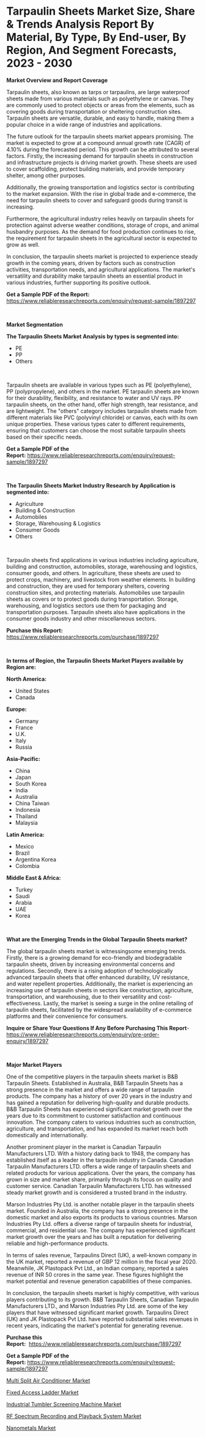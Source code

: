 <p><h1>Tarpaulin Sheets Market Size, Share & Trends Analysis Report By Material, By Type, By End-user, By Region, And Segment Forecasts, 2023 - 2030</h1></p><p><strong>Market Overview and Report Coverage</strong></p>
<p><p>Tarpaulin sheets, also known as tarps or tarpaulins, are large waterproof sheets made from various materials such as polyethylene or canvas. They are commonly used to protect objects or areas from the elements, such as covering goods during transportation or sheltering construction sites. Tarpaulin sheets are versatile, durable, and easy to handle, making them a popular choice in a wide range of industries and applications.</p><p>The future outlook for the tarpaulin sheets market appears promising. The market is expected to grow at a compound annual growth rate (CAGR) of 4.10% during the forecasted period. This growth can be attributed to several factors. Firstly, the increasing demand for tarpaulin sheets in construction and infrastructure projects is driving market growth. These sheets are used to cover scaffolding, protect building materials, and provide temporary shelter, among other purposes.</p><p>Additionally, the growing transportation and logistics sector is contributing to the market expansion. With the rise in global trade and e-commerce, the need for tarpaulin sheets to cover and safeguard goods during transit is increasing.</p><p>Furthermore, the agricultural industry relies heavily on tarpaulin sheets for protection against adverse weather conditions, storage of crops, and animal husbandry purposes. As the demand for food production continues to rise, the requirement for tarpaulin sheets in the agricultural sector is expected to grow as well.</p><p>In conclusion, the tarpaulin sheets market is projected to experience steady growth in the coming years, driven by factors such as construction activities, transportation needs, and agricultural applications. The market's versatility and durability make tarpaulin sheets an essential product in various industries, further supporting its positive outlook.</p></p>
<p><strong>Get a Sample PDF of the Report:</strong> <a href="https://www.reliableresearchreports.com/enquiry/request-sample/1897297">https://www.reliableresearchreports.com/enquiry/request-sample/1897297</a></p>
<p>&nbsp;</p>
<p><strong>Market Segmentation</strong></p>
<p><strong>The Tarpaulin Sheets Market Analysis by types is segmented into:</strong></p>
<p><ul><li>PE</li><li>PP</li><li>Others</li></ul></p>
<p>&nbsp;</p>
<p><p>Tarpaulin sheets are available in various types such as PE (polyethylene), PP (polypropylene), and others in the market. PE tarpaulin sheets are known for their durability, flexibility, and resistance to water and UV rays. PP tarpaulin sheets, on the other hand, offer high strength, tear resistance, and are lightweight. The "others" category includes tarpaulin sheets made from different materials like PVC (polyvinyl chloride) or canvas, each with its own unique properties. These various types cater to different requirements, ensuring that customers can choose the most suitable tarpaulin sheets based on their specific needs.</p></p>
<p><strong>Get a Sample PDF of the Report:</strong>&nbsp;<a href="https://www.reliableresearchreports.com/enquiry/request-sample/1897297">https://www.reliableresearchreports.com/enquiry/request-sample/1897297</a></p>
<p>&nbsp;</p>
<p><strong>The Tarpaulin Sheets Market Industry Research by Application is segmented into:</strong></p>
<p><ul><li>Agriculture</li><li>Building & Construction</li><li>Automobiles</li><li>Storage, Warehousing & Logistics</li><li>Consumer Goods</li><li>Others</li></ul></p>
<p>&nbsp;</p>
<p><p>Tarpaulin sheets find applications in various industries including agriculture, building and construction, automobiles, storage, warehousing and logistics, consumer goods, and others. In agriculture, these sheets are used to protect crops, machinery, and livestock from weather elements. In building and construction, they are used for temporary shelters, covering construction sites, and protecting materials. Automobiles use tarpaulin sheets as covers or to protect goods during transportation. Storage, warehousing, and logistics sectors use them for packaging and transportation purposes. Tarpaulin sheets also have applications in the consumer goods industry and other miscellaneous sectors.</p></p>
<p><strong>Purchase this Report:</strong>&nbsp; <a href="https://www.reliableresearchreports.com/purchase/1897297">https://www.reliableresearchreports.com/purchase/1897297</a></p>
<p>&nbsp;</p>
<p><strong>In terms of Region, the Tarpaulin Sheets Market Players available by Region are:</strong></p>
<p>
    <p> <strong> North America: </strong>
        <ul>
            <li>United States</li>
            <li>Canada</li>
        </ul>
        </p> 
    <p> <strong> Europe: </strong>
        <ul>
            <li>Germany</li>
            <li>France</li>
            <li>U.K.</li>
            <li>Italy</li>
            <li>Russia</li>
        </ul>
        </p> 
    <p> <strong> Asia-Pacific: </strong>
        <ul>
            <li>China</li>
            <li>Japan</li>
            <li>South Korea</li>
            <li>India</li>
            <li>Australia</li>
            <li>China Taiwan</li>
            <li>Indonesia</li>
            <li>Thailand</li>
            <li>Malaysia</li>
        </ul>
        </p> 
    <p> <strong> Latin America: </strong>
        <ul>
            <li>Mexico</li>
            <li>Brazil</li>
            <li>Argentina Korea</li>
            <li>Colombia</li>
        </ul>
        </p> 
    <p> <strong> Middle East & Africa: </strong>
        <ul>
            <li>Turkey</li>
            <li>Saudi</li>
            <li>Arabia</li>
            <li>UAE</li>
            <li>Korea</li>
        </ul>
    </p>
    </p>
<p>&nbsp;</p>
<p><strong>What are the Emerging Trends in the Global Tarpaulin Sheets market?</strong></p>
<p><p>The global tarpaulin sheets market is witnessingsome emerging trends. Firstly, there is a growing demand for eco-friendly and biodegradable tarpaulin sheets, driven by increasing environmental concerns and regulations. Secondly, there is a rising adoption of technologically advanced tarpaulin sheets that offer enhanced durability, UV resistance, and water repellent properties. Additionally, the market is experiencing an increasing use of tarpaulin sheets in sectors like construction, agriculture, transportation, and warehousing, due to their versatility and cost-effectiveness. Lastly, the market is seeing a surge in the online retailing of tarpaulin sheets, facilitated by the widespread availability of e-commerce platforms and their convenience for consumers.</p></p>
<p><strong>Inquire or Share Your Questions If Any Before Purchasing This Report</strong>- <a href="https://www.reliableresearchreports.com/enquiry/pre-order-enquiry/1897297">https://www.reliableresearchreports.com/enquiry/pre-order-enquiry/1897297</a></p>
<p>&nbsp;</p>
<p><strong>Major Market Players</strong></p>
<p><p>One of the competitive players in the tarpaulin sheets market is B&B Tarpaulin Sheets. Established in Australia, B&B Tarpaulin Sheets has a strong presence in the market and offers a wide range of tarpaulin products. The company has a history of over 20 years in the industry and has gained a reputation for delivering high-quality and durable products. B&B Tarpaulin Sheets has experienced significant market growth over the years due to its commitment to customer satisfaction and continuous innovation. The company caters to various industries such as construction, agriculture, and transportation, and has expanded its market reach both domestically and internationally.</p><p>Another prominent player in the market is Canadian Tarpaulin Manufacturers LTD. With a history dating back to 1948, the company has established itself as a leader in the tarpaulin industry in Canada. Canadian Tarpaulin Manufacturers LTD. offers a wide range of tarpaulin sheets and related products for various applications. Over the years, the company has grown in size and market share, primarily through its focus on quality and customer service. Canadian Tarpaulin Manufacturers LTD. has witnessed steady market growth and is considered a trusted brand in the industry.</p><p>Marson Industries Pty Ltd. is another notable player in the tarpaulin sheets market. Founded in Australia, the company has a strong presence in the domestic market and also exports its products to various countries. Marson Industries Pty Ltd. offers a diverse range of tarpaulin sheets for industrial, commercial, and residential use. The company has experienced significant market growth over the years and has built a reputation for delivering reliable and high-performance products.</p><p>In terms of sales revenue, Tarpaulins Direct (UK), a well-known company in the UK market, reported a revenue of GBP 12 million in the fiscal year 2020. Meanwhile, JK Plastopack Pvt Ltd., an Indian company, reported a sales revenue of INR 50 crores in the same year. These figures highlight the market potential and revenue generation capabilities of these companies.</p><p>In conclusion, the tarpaulin sheets market is highly competitive, with various players contributing to its growth. B&B Tarpaulin Sheets, Canadian Tarpaulin Manufacturers LTD., and Marson Industries Pty Ltd. are some of the key players that have witnessed significant market growth. Tarpaulins Direct (UK) and JK Plastopack Pvt Ltd. have reported substantial sales revenues in recent years, indicating the market's potential for generating revenue.</p></p>
<p><strong>Purchase this Report:</strong>&nbsp;&nbsp;<a href="https://www.reliableresearchreports.com/purchase/1897297">https://www.reliableresearchreports.com/purchase/1897297</a></p>
<p></p>
<p><strong>Get a Sample PDF of the Report:</strong>&nbsp;<a href="https://www.reliableresearchreports.com/enquiry/request-sample/1897297">https://www.reliableresearchreports.com/enquiry/request-sample/1897297</a></p>
<p><p><a href="https://medium.com/@amrutreliable23/multi-split-air-conditioner-market-insights-into-market-cagr-market-trends-and-growth-strategies-3cbebc65e8dd">Multi Split Air Conditioner Market</a></p><p><a href="https://medium.com/@abhishekreliable23/fixed-access-ladder-market-outlook-industry-overview-and-forecast-2023-to-2030-389a800d3d63">Fixed Access Ladder Market</a></p><p><a href="https://www.linkedin.com/pulse/industrial-tumbler-screening-machine-market-challenges-opportunities-6bjqf/">Industrial Tumbler Screening Machine Market</a></p><p><a href="https://www.linkedin.com/pulse/rf-spectrum-recording-playback-system-market-size-growth-s7pxf/">RF Spectrum Recording and Playback System Market</a></p><p><a href="https://github.com/dzharov81/Market-Research-Report-List-1/blob/main/nanometals-market.md">Nanometals Market</a></p></p>